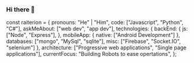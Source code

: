 ### Hi there 👋

const raiterion = {
    pronouns: "He" | "Him",
    code: ["Javascript", "Python", "C#"],
    askMeAbout: ["web dev", "app dev"],
    technologies: {
        backEnd: {
            js: ["Node", "Express"],
        },
        mobileApp: {
            native: ["Android Development"]
        },
        databases: ["mongo", "MySql", "sqlite"],
        misc: ["Firebase", "Socket.IO", "selenium"]
    },
    architecture: ["Progressive web applications", "Single page applications"],
    currentFocus: "Building Robots to ease opertations",
};
